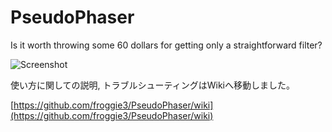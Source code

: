 # PseudoPhaser

Is it worth throwing some 60 dollars for getting only a straightforward filter?

![Screenshot](https://yokkin.com/wp-content/uploads/2020/12/20201221003726.png)

使い方に関しての説明, トラブルシューティングはWikiへ移動しました。

[https://github.com/froggie3/PseudoPhaser/wiki](https://github.com/froggie3/PseudoPhaser/wiki)

